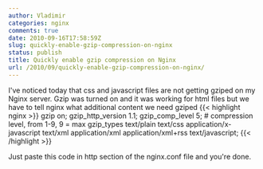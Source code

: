 ```yaml
---
author: Vladimir
categories: nginx
comments: true
date: 2010-09-16T17:58:59Z
slug: quickly-enable-gzip-compression-on-nginx
status: publish
title: Quickly enable gzip compression on Nginx
url: /2010/09/quickly-enable-gzip-compression-on-nginx/
---
```


I've noticed today that css and javascript files are not getting
gziped on my Nginx server. Gzip was turned on and it was working
for html files but we have to tell nginx what additional content we
need gziped
{{< highlight nginx >}}
gzip on;
gzip_http_version 1.1;
gzip_comp_level 5; # compression level, from 1-9, 9 = max
gzip_types
    text/plain
    text/css
    application/x-javascript
    text/xml
    application/xml
    application/xml+rss
    text/javascript;
{{< /highlight >}}

Just paste this code in http section of the nginx.conf file and
you're done.
